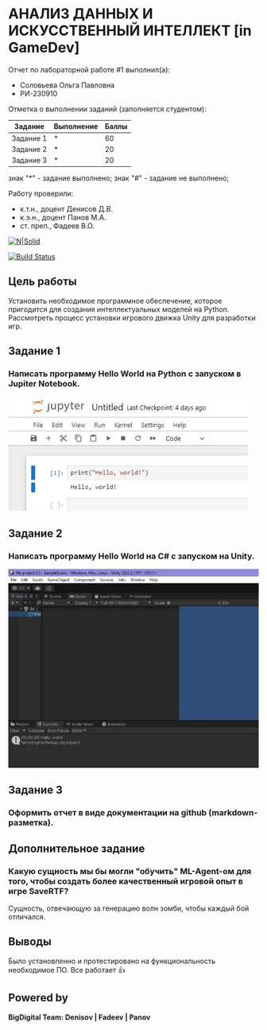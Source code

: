 # АНАЛИЗ ДАННЫХ И ИСКУССТВЕННЫЙ ИНТЕЛЛЕКТ [in GameDev]
Отчет по лабораторной работе #1 выполнил(а):
- Соловьева Ольга Павловна
- РИ-230910

Отметка о выполнении заданий (заполняется студентом):

| Задание | Выполнение | Баллы |
| ------ | ------ | ------ |
| Задание 1 | * | 60 |
| Задание 2 | * | 20 |
| Задание 3 | * | 20 |

знак "*" - задание выполнено; знак "#" - задание не выполнено;

Работу проверили:
- к.т.н., доцент Денисов Д.В.
- к.э.н., доцент Панов М.А.
- ст. преп., Фадеев В.О.

[![N|Solid](https://cldup.com/dTxpPi9lDf.thumb.png)](https://nodesource.com/products/nsolid)

[![Build Status](https://travis-ci.org/joemccann/dillinger.svg?branch=master)](https://travis-ci.org/joemccann/dillinger)

## Цель работы
Установить необходимое программное обеспечение, которое пригодится для создания интеллектуальных моделей на Python. 
Рассмотреть процесс установки игрового движка Unity для разработки игр.


## Задание 1
### Написать программу Hello World на Python с запуском в Jupiter Notebook.

![task 1](https://github.com/kurlyushonok/DA-in-GameDev-lab1/blob/main/images/5440555152995114602.jpg)


## Задание 2
### Написать программу Hello World на C# с запуском на Unity. 

![task 2](https://github.com/kurlyushonok/DA-in-GameDev-lab1/blob/main/images/5440555152995114601.jpg)


## Задание 3
### Оформить отчет в виде документации на github (markdown-разметка).

## Дополнительное задание
### Какую сущность мы бы могли "обучить" ML-Agent-ом для того, чтобы создать более качественный игровой опыт в игре SaveRTF?

Сущность, отвечающую за генерацию волн зомби, чтобы каждый бой отличался.


## Выводы

Было установленно и протестировано на функциональность необходимое ПО. Все работает 👍


## Powered by

**BigDigital Team: Denisov | Fadeev | Panov**
